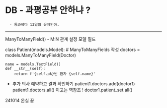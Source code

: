 # DB - 과평공부 안하냐 ? 
      - 통과했다 13일의 유지인아.

--------------------------------------

ManyToManyField() - M:N 관계 설정 모델 필드

class Patient(models.Model):
    # ManyToManyFields 작성
    doctors = models.ManyToManyField(Doctor)
    
    name = models.TextField()
    def __str__(self):
        return f'{self.pk}번 환자 {self.name}'

- 추가 의사 예약하고 결과 확인하기 
patient1.doctors.add(doctor1)
patient1.doctors.all()
이고는 역참조 ! 
doctor1.patient_set.all()


241014 온실 끝 
